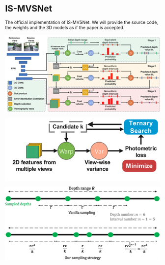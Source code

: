 # IS-MVSNet

The official implementation of IS-MVSNet. We will provide the source code, the weights and the 3D models as if the paper is accepted.

![image](imgs/IS-MVSNet%20Framework%20Redraw.png)

![image](imgs/Photoconsistency%20loss.png)

![image](imgs/Sampling%20interval%20illustrate.png)
